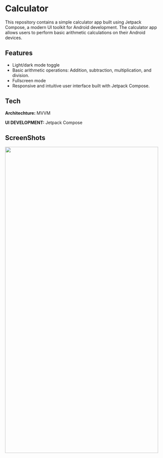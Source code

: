 # Calculator

This repository contains a simple calculator app built using Jetpack Compose, a modern UI toolkit for Android development. The calculator app allows users to perform basic arithmetic calculations on their Android devices.


## Features

- Light/dark mode toggle
- Basic arithmetic operations: Addition, subtraction, multiplication, and division.
- Fullscreen mode
- Responsive and intuitive user interface built with Jetpack Compose.


## Tech

**Architechture:** MVVM

**UI DEVELOPMENT:** Jetpack Compose

## ScreenShots

<img src="https://github.com/user-attachments/assets/b3c2c8ad-c652-4e2d-a12a-497d1b86beb6" width="500" height="1000">


